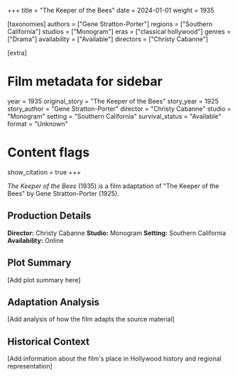 +++
title = "The Keeper of the Bees"
date = 2024-01-01
weight = 1935

[taxonomies]
authors = ["Gene Stratton-Porter"]
regions = ["Southern California"]
studios = ["Monogram"]
eras = ["classical hollywood"]
genres = ["Drama"]
availability = ["Available"]
directors = ["Christy Cabanne"]

[extra]
# Film metadata for sidebar
year = 1935
original_story = "The Keeper of the Bees"
story_year = 1925
story_author = "Gene Stratton-Porter"
director = "Christy Cabanne"
studio = "Monogram"
setting = "Southern California"
survival_status = "Available"
format = "Unknown"

# Content flags
show_citation = true
+++

*The Keeper of the Bees* (1935) is a film adaptation of "The Keeper of the Bees" by Gene Stratton-Porter (1925).

## Production Details

**Director:** Christy Cabanne
**Studio:** Monogram
**Setting:** Southern California
**Availability:** Online

## Plot Summary

[Add plot summary here]

## Adaptation Analysis

[Add analysis of how the film adapts the source material]

## Historical Context

[Add information about the film's place in Hollywood history and regional representation]